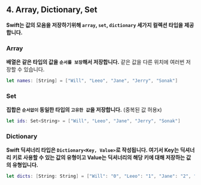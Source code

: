 ## 4. Array, Dictionary, Set

**Swift는 값의 모음을 저장하기위해 `array`, `set`, `dictionary` 세가지 컬렉션 타입을 제공합니다.**

### Array

**배열은 같은 타입의 값을 `순서를 보장`해서 저장합니다.** 같은 값을 다른 위치에 여러번 저장할 수 있습니다.

```swift
let names: [String] = ["Will", "Leeo", "Jane", "Jerry", "Sonak"]
```

### Set

**집합은 `순서없이` 동일한 타입의 `고유한 값`을 저장합니다.** (중복된 값 허용x)

```swift
let ids: Set<String> = ["Will", "Leeo", "Jane", "Jerry", "Sonak"]
```

### Dictionary

**Swift 딕셔너리 타입은 `Dictionary<Key, Value>`로 작성됩니다. 여기서 Key는 딕셔너리 키로 사용할 수 있는 값의 유형이고 Value는 딕셔너리의 해당 키에 대해 저장하는 값의 유형입니다.**

```swift
let dicts: [String: String] = ["Will": "0", "Leeo": "1", "Jane": "2", "Jerry": "3", "Sonak": "4"]
```